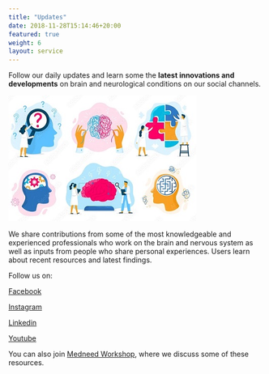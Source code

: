 ```yaml
---
title: "Updates"
date: 2018-11-28T15:14:46+20:00
featured: true
weight: 6
layout: service
---
```


Follow our daily updates and learn some the **latest innovations and developments** on brain and neurological conditions on our social channels. 

![Updates](/images/illustrations/updates.jpg)

We share contributions from some of the most knowledgeable and experienced professionals who work on the brain and nervous system as well as inputs from people who share personal experiences. 
Users learn about recent resources and latest findings. 

Follow us on:

<a href="https://www.facebook.com/medneedservice" target="_blank">Facebook</a>


<a href="https://www.instagram.com/medneedservice/" target="_blank">Instagram</a>

<a href="https://www.linkedin.com/company/medneedservice/" target="_blank">Linkedin</a>

<a href="https://www.youtube.com/channel/UC0T29j9UH0W_PO08lljGxQA" target="_blank">Youtube</a>

You can also join <a href="/services/workshop">Medneed Workshop</a>, where we discuss some of these resources.
